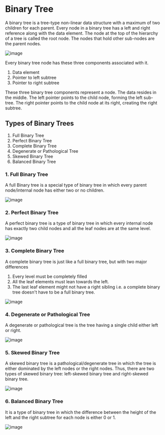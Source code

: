 # Binary Tree
A binary tree is a tree-type non-linear data structure with a maximum of two children for each parent. Every node in a binary tree has a left and right reference along with the data element. The node at the top of the hierarchy of a tree is called the root node. The nodes that hold other sub-nodes are the parent nodes.<br>

![image](https://user-images.githubusercontent.com/69939818/137959561-0ed70738-0198-4c53-9a3a-86d9820f6a97.png)

Every binary tree node has these three components associated with it. 
1. Data element
2. Pointer to left subtree
3. Pointer to right subtree<br>

These three binary tree components represent a node. The data resides in the middle. The left pointer points to the child node, forming the left sub-tree. The right pointer points to the child node at its right, creating the right subtree. 

## Types of Binary Trees

1. Full Binary Tree
2. Perfect Binary Tree
3. Complete Binary Tree
4. Degenerate or Pathological Tree
5. Skewed Binary Tree
6. Balanced Binary Tree

<h3>1. Full Binary Tree</h3> A full Binary tree is a special type of binary tree in which every parent node/internal node has either two or no children. <br>

![image](https://user-images.githubusercontent.com/69939818/137964529-817bbff1-cfaf-4b82-9f68-3deabc55ece4.png)

<h3>2. Perfect Binary Tree</h3> A perfect binary tree is a type of binary tree in which every internal node has exactly two child nodes and all the leaf nodes are at the same level.

![image](https://user-images.githubusercontent.com/69939818/137964929-61d233f0-f480-47e1-bc23-0dafc5fa3299.png)


<h3>3. Complete Binary Tree</h3> A complete binary tree is just like a full binary tree, but with two major differences

1. Every level must be completely filled
2. All the leaf elements must lean towards the left.
3. The last leaf element might not have a right sibling i.e. a complete binary tree doesn't have to be a full binary tree.

![image](https://user-images.githubusercontent.com/69939818/137965103-18048993-2414-4de2-a81d-5bcfc9627750.png)


<h3>4. Degenerate or Pathological Tree</h3> A degenerate or pathological tree is the tree having a single child either left or right.

![image](https://user-images.githubusercontent.com/69939818/137965172-a31a225d-b46b-409b-959f-4ac3be1139df.png)


<h3>5. Skewed Binary Tree</h3> A skewed binary tree is a pathological/degenerate tree in which the tree is either dominated by the left nodes or the right nodes. Thus, there are two types of skewed binary tree: left-skewed binary tree and right-skewed binary tree. 

![image](https://user-images.githubusercontent.com/69939818/137965263-9bd840be-c144-4a65-8933-159614e12a7f.png)


<h3>6. Balanced Binary Tree</h3> It is a type of binary tree in which the difference between the height of the left and the right subtree for each node is either 0 or 1.

![image](https://user-images.githubusercontent.com/69939818/137965335-1080666e-83d8-49fb-9b94-7f8446c71680.png)


